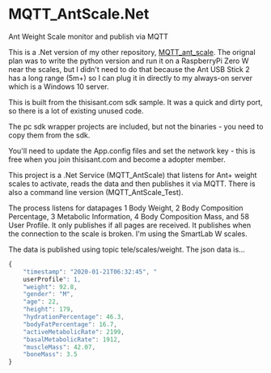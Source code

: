 # MQTT_AntScale.Net
Ant Weight Scale monitor and publish via MQTT

This is a .Net version of my other repository, [MQTT_ant_scale](https://github.com/ftkalcevic/MQTT_ant_scale).  The orignal plan was to write the python version and run it on a RaspberryPi Zero W near the scales, but I didn't need to do that because the Ant USB Stick 2 has a long range (5m+) so I can plug it in directly to my always-on server which is a Windows 10 server.

This is built from the thisisant.com sdk sample.  It was a quick and dirty port, so there is a lot of existing unused code.

The pc sdk wrapper projects are included, but not the binaries - you need to copy them from the sdk.

You'll need to update the App.config files and set the network key - this is free when you join thisisant.com and become a adopter member.

This project is a .Net Service (MQTT_AntScale) that listens for Ant+ weight scales to activate, reads the data and then publishes it via MQTT.  There is also a command line version (MQTT_AntScale_Test).

The process listens for datapages 1 Body Weight, 2 Body Composition Percentage, 3 Metabolic Information, 4 Body Composition Mass, and 58 User Profile.  It only publishes if all pages are received.  It publishes when the connection to the scale is broken.  I'm using the SmartLab W scales.

The data is published using topic tele/scales/weight.
The json data is...

```javascript
{ 
	"timestamp": "2020-01-21T06:32:45", "
	userProfile": 1, 
	"weight": 92.8, 
	"gender": "M", 
	"age": 22, 
	"height": 179, 
	"hydrationPercentage": 46.3, 
	"bodyFatPercentage": 16.7, 
	"activeMetabolicRate": 2199, 
	"basalMetabolicRate": 1912, 
	"muscleMass": 42.07, 
	"boneMass": 3.5 
}
```

